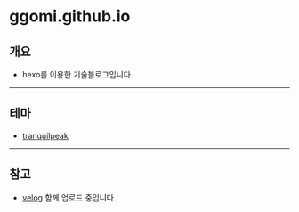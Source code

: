 # ggomi.github.io
## 개요
- hexo를 이용한 기술블로그입니다.
---
## 테마
- [tranquilpeak](https://github.com/LouisBarranqueiro/hexo-theme-tranquilpeak)
---
## 참고
- [velog](https://velog.io/@essri) 함께 업로드 중입니다.

